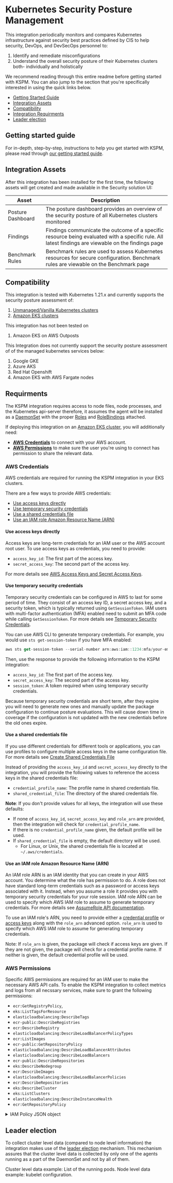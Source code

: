 # Kubernetes Security Posture Management 

This integration periodically monitors and compares Kubernetes infrastructure against security best practices defined by CIS to help security, DevOps, and DevSecOps personnel to: 

1. Identify and remediate misconfigurations 
2. Understand the overall security posture of their Kubernetes clusters both- individually and holistically 


We recommend reading through this entire readme before getting started with KSPM. You can also jump to the section that you're specifically interested in using the quick links below. 

* [Getting Started Guide](#getting-started-guide)
* [Integration Assets](#integration-assets)
* [Compatibility](#compatibility)
* [Integration Requirments](#requirments)
* [Leader election](#leader-election)


## Getting started guide

For in-depth, step-by-step, instructions to help you get started with KSPM, please read through [our getting started guide](https://ela.st/getting-started-with-kspm). 

## Integration Assets 

After this integration has been installed for the first time, the following assets will get created and made available in the Security solution UI: 

| Asset             | Description                                                                                                                                         |
| ----------------- | --------------------------------------------------------------------------------------------------------------------------------------------------- |
| Posture Dashboard | The posture dashboard provides an overview of the security posture of all Kubernetes clusters monitored                                                |
| Findings          | Findings communicate the outcome of a specific resource being evaluated with a specific rule. All latest findings are viewable on the findings page |
| Benchmark Rules   | Benchmark rules are used to assess Kubernetes resources for secure configuration. Benchmark rules are viewable on the Benchmark page                                                                                                                                                   |

## Compatibility

This integration is tested with Kubernetes 1.21.x and currently supports the security posture assessment of:

1. [Unmanaged/Vanilla Kubernetes clusters](https://kubernetes.io/)
2. [Amazon EKS clusters](https://aws.amazon.com/eks/)

This integration has not been tested on 

1. Amazon EKS on AWS Outposts

This Integration does not currently support the security posture assessment of of the managed kubernetes services below:

1. Google GKE
2. Azure AKS 
3. Red Hat Openshift 
4. Amazon EKS with AWS Fargate nodes

## Requirments 

The KSPM integration requires access to node files, node processes, and the Kubernetes api-server therefore, it assumes the agent will be installed as a [DaemonSet](https://kubernetes.io/docs/concepts/workloads/controllers/daemonset/) with the proper [Roles](https://kubernetes.io/docs/reference/access-authn-authz/rbac/#role-and-clusterrole) and [RoleBindings](https://kubernetes.io/docs/reference/access-authn-authz/rbac/#rolebinding-and-clusterrolebinding) attached.


If deploying this integration on an [Amazon EKS cluster](https://docs.aws.amazon.com/eks/latest/userguide/what-is-eks.html), you will additionally need:

* [**AWS Credentials**](#aws-credentials) to connect with your AWS account.
* [**AWS Permissions**](#aws-permissions) to make sure the user you're using to connect has permission to share the relevant data.

### AWS Credentials


AWS credentials are required for running the KSPM integration in your EKS clusters.

There are a few ways to provide AWS credentials:

* [Use access keys directly](#use-access-keys-directly)
* [Use temporary security credentials](#use-temporary-security-credentials)
* [Use a shared credentials file](#shared-credentials-file)
* [Use an IAM role Amazon Resource Name (ARN)](#use-an-iam-role-amazon-resource-name-arn)

#### Use access keys directly

Access keys are long-term credentials for an IAM user or the AWS account root user.
To use access keys as credentials, you need to provide:

* `access_key_id`: The first part of the access key.
* `secret_access_key`: The second part of the access key.

For more details see [AWS Access Keys and Secret Access Keys](https://docs.aws.amazon.com/general/latest/gr/aws-sec-cred-types.html#access-keys-and-secret-access-keys).

#### Use temporary security credentials

Temporary security credentials can be configured in AWS to last for some period of time.
They consist of an access key ID, a secret access key, and a security token, which is 
typically returned using `GetSessionToken`.
IAM users with multi-factor authentication (MFA) enabled need to submit an MFA code
while calling `GetSessionToken`.
For more details see [Temporary Security Credentials](https://docs.aws.amazon.com/IAM/latest/UserGuide/id_credentials_temp.html).

You can use AWS CLI to generate temporary credentials. 
For example, you would use `sts get-session-token` if you have MFA enabled:

```js
aws sts get-session-token --serial-number arn:aws:iam::1234:mfa/your-email@example.com --duration-seconds 129600 --token-code 123456
```

Then, use the response to provide the following information to the KSPM integration:

* `access_key_id`: The first part of the access key.
* `secret_access_key`: The second part of the access key.
* `session_token`: A token required when using temporary security credentials.

Because temporary security credentials are short term, after they expire you will need
to generate new ones and manually update the package configuration to continue posture evaluations.
This will cause down time in coverage if the configuration is not updated with the new credentials before the old ones expire. 

#### Use a shared credentials file

If you use different credentials for different tools or applications, you can use profiles to 
configure multiple access keys in the same configuration file.
For more details see [Create Shared Credentials File](https://docs.aws.amazon.com/sdkref/latest/guide/file-format.html#file-format-creds)

Instead of providing the `access_key_id` and `secret_access_key` directly to the integration,
you will provide the following values to reference the access keys in the shared credentials file:

* `credential_profile_name`: The profile name in shared credentials file.
* `shared_credential_file`: The directory of the shared credentials file.

**Note**: If you don't provide values for all keys, the integration will use these defaults:
- If none of `access_key_id`, `secret_access_key` and `role_arn` are provided, then the integration will check for `credential_profile_name`.
- If there is no `credential_profile_name` given, the default profile will be used.
- If `shared_credential_file` is empty, the default directory will be used.
  - For Linux, or Unix, the shared credentials file is located at `~/.aws/credentials`.

#### Use an IAM role Amazon Resource Name (ARN)

An IAM role ARN is an IAM identity that you can create in your AWS account. You determine what the role has permission to do.
A role does not have standard long-term credentials such as a password or access keys associated with it.
Instead, when you assume a role it provides you with temporary security credentials for your role session.
IAM role ARN can be used to specify which AWS IAM role to assume to generate temporary credentials.
For more details see [AssumeRole API documentation](https://docs.aws.amazon.com/STS/latest/APIReference/API_AssumeRole.html).

To use an IAM role's ARN, you need to provide either a [credential profile](#use-a-shared-credentials-file) or
[access keys](#use-access-keys-directly) along with the `role_arn` advanced option.
`role_arn` is used to specify which AWS IAM role to assume for generating temporary credentials.

Note: If `role_arn` is given, the package will check if access keys are given.
If they are not given, the package will check for a credential profile name.
If neither is given, the default credential profile will be used. 


### AWS Permissions

Specific AWS permissions are required for an IAM user to make the necessary AWS API calls.
To enable the KSPM integration to collect metrics and logs from all necssary services,
make sure to grant the following permissions:

* `ecr:GetRegistryPolicy`,
* `eks:ListTagsForResource`
* `elasticloadbalancing:DescribeTags`
* `ecr-public:DescribeRegistries`
* `ecr:DescribeRegistry`
* `elasticloadbalancing:DescribeLoadBalancerPolicyTypes`
* `ecr:ListImages`
* `ecr-public:GetRepositoryPolicy`
* `elasticloadbalancing:DescribeLoadBalancerAttributes`
* `elasticloadbalancing:DescribeLoadBalancers`
* `ecr-public:DescribeRepositories`
* `eks:DescribeNodegroup`
* `ecr:DescribeImages`
* `elasticloadbalancing:DescribeLoadBalancerPolicies`
* `ecr:DescribeRepositories`
* `eks:DescribeCluster`
* `eks:ListClusters`
* `elasticloadbalancing:DescribeInstanceHealth`
* `ecr:GetRepositoryPolicy`

<details>
<summary>IAM Policy JSON object</summary>

```js

{
    "Version": "2012-10-17",
    "Statement": [
        {
            "Effect": "Allow",
            "Action": [
                "ecr:GetRegistryPolicy",
                "eks:ListTagsForResource",
                "elasticloadbalancing:DescribeTags",
                "ecr-public:DescribeRegistries",
                "ecr:DescribeRegistry",
                "elasticloadbalancing:DescribeLoadBalancerPolicyTypes",
                "ecr:ListImages",
                "ecr-public:GetRepositoryPolicy",
                "elasticloadbalancing:DescribeLoadBalancerAttributes",
                "elasticloadbalancing:DescribeLoadBalancers",
                "ecr-public:DescribeRepositories",
                "eks:DescribeNodegroup",
                "ecr:DescribeImages",
                "elasticloadbalancing:DescribeLoadBalancerPolicies",
                "ecr:DescribeRepositories",
                "eks:DescribeCluster",
                "eks:ListClusters",
                "elasticloadbalancing:DescribeInstanceHealth",
                "ecr:GetRepositoryPolicy"
            ],
            "Resource": "*"
        }
    ]
}

```

</details>


## Leader election

To collect cluster level data (compared to node level information) the integration makes use of the [leader election](https://www.elastic.co/guide/en/fleet/master/kubernetes_leaderelection-provider.html) mechanism.
This mechanism assures that the cluster level data is collected by only one of the agents running as a part of the DaemonSet and not by all of them.

Cluster level data example: List of the running pods.
Node level data example: kubelet configuration.